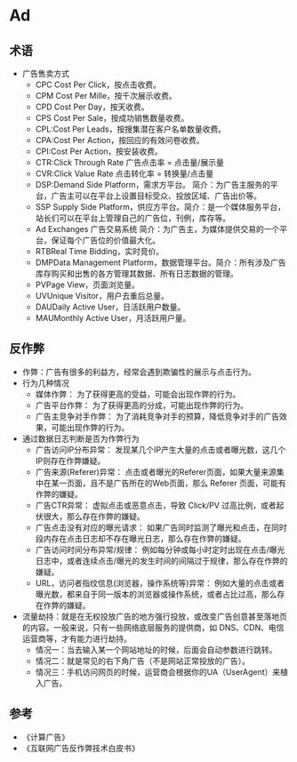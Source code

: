 # Ad

## 术语

* 广告售卖方式
    * CPC Cost Per Click，按点击收费。
    * CPM Cost Per Mille，按千次展示收费。
    * CPD Cost Per Day，按天收费。
    * CPS Cost Per Sale，按成功销售数量收费。
    * CPL:Cost Per Leads，按搜集潜在客户名单数量收费。
    * CPA:Cost Per Action，按回应的有效问卷收费。
    * CPI:Cost Per Action，按安装收费。
    * CTR:Click Through Rate 广告点击率 = 点击量/展示量
    * CVR:Click Value Rate 点击转化率 = 转换量/点击量
    * DSP:Demand Side Platform，需求方平台。 简介：为广告主服务的平台，广告主可以在平台上设置目标受众、投放区域、广告出价等。
    * SSP Supply Side Platform，供应方平台。简介：是一个媒体服务平台，站长们可以在平台上管理自己的广告位，刊例，库存等。
    * Ad Exchanges 广告交易系统 简介：为广告主，为媒体提供交易的一个平台，保证每个广告位的价值最大化。
    * RTBReal Time Bidding，实时竞价。
    * DMPData Management Platform，数据管理平台。简介：所有涉及广告库存购买和出售的各方管理其数据、所有日志数据的管理。
    * PVPage View，页面浏览量。
    * UVUnique Visitor，用户去重后总量。
    * DAUDaily Active User，日活跃用户数量。
    * MAUMonthly Active User，月活跃用户量。

## 反作弊

* 作弊：广告有很多的利益方，经常会遇到欺骗性的展示与点击行为。
* 行为几种情况
    - 媒体作弊： 为了获得更高的受益，可能会出现作弊的行为。
    - 广告平台作弊： 为了获得更高的分成，可能出现作弊的行为。
    - 广告主竞争对手作弊： 为了消耗竞争对手的预算，降低竞争对手的广告效果，可能出现作弊的行为。
* 通过数据日志判断是否为作弊行为
    - 广告访问IP分布异常： 发现某几个IP产生大量的点击或者曝光数，这几个IP则存在作弊嫌疑。
    - 广告来源(Referer)异常： 点击或者曝光的Referer页面，如果大量来源集中在某一页面，且不是广告所在的Web页面，那么 Referer 页面，可能有作弊的嫌疑。
    - 广告CTR异常： 虚拟点击或恶意点击，导致 Click/PV 过高比例，或者起伏很大，那么存在作弊的嫌疑。
    - 广告点击没有对应的曝光请求： 如果广告同时监测了曝光和点击，在同时段内存在点击日志却不存在曝光日志，那么存在作弊的嫌疑。
    - 广告访问时间分布异常/规律： 例如每分钟或每小时定时出现在点击/曝光日志中，或者连续点击/曝光的发生时间的间隔过于规律，那么存在作弊的嫌疑。
    - URL，访问者指纹信息(浏览器，操作系统等)异常： 例如大量的点击或者曝光数，都来自于同一版本的浏览器或操作系统，或者占比过高，那么存在作弊的嫌疑。
* 流量劫持：就是在无权投放广告的地方强行投放，或改变广告创意甚至落地页的内容。一般来说，只有一些网络底层服务的提供商，如 DNS、CDN、电信运营商等，才有能力进行劫持。
    - 情况一：当去输入某一个网站地址的时候，后面会自动参数进行跳转。
    - 情况二：就是常见的右下角广告（不是网站正常投放的广告）。
    - 情况三：手机访问网页的时候，运营商会根据你的UA（UserAgent）来植入广告。

## 参考

* 《计算广告》
* 《互联网广告反作弊技术白皮书》
